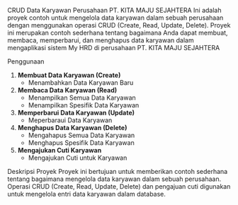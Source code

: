 CRUD Data Karyawan Perusahaan PT. KITA MAJU SEJAHTERA
Ini adalah proyek contoh untuk mengelola data karyawan dalam sebuah perusahaan dengan menggunakan operasi CRUD (Create, Read, Update, Delete). 
Proyek ini merupakan contoh sederhana tentang bagaimana Anda dapat membuat, membaca, memperbarui, dan menghapus data karyawan dalam mengaplikasi sistem My HRD di perusahaan PT. KITA MAJU SEJAHTERA

Penggunaan
1. **Membuat Data Karyawan (Create)**
    - Menambahkan Data Karyawan Baru
2. **Membaca Data Karyawan (Read)**
    - Menampilkan Semua Data Karyawan
    - Menampilkan Spesifik Data Karyawan
3. **Memperbarui Data Karyawan (Update)**
    - Meperbaraui Data Karyawan
4. **Menghapus Data Karyawan (Delete)**
    - Mengahapus Semua Data Karyawan
    - Menghapus Spesifik Data Karyawan
5. **Mengajukan Cuti Karyawan**
   - Mengajukan Cuti untuk Karyawan


Deskripsi Proyek
Proyek ini bertujuan untuk memberikan contoh sederhana tentang bagaimana mengelola data karyawan dalam sebuah perusahaan. Operasi CRUD (Create, Read, Update, Delete) dan pengajuan cuti digunakan untuk mengelola entri data karyawan dalam database.
